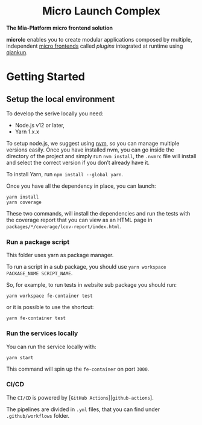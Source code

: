 <div align="center">

# Micro Launch Complex

</div>

**The Mia-Platform micro frontend solution**

**microlc** enables you to create modular applications composed by multiple,
independent [micro frontends][micro-frontends]
called *plugins* integrated at runtime using [qiankun][qiankun].

# Getting Started

## Setup the local environment

To develop the serive locally you need:

- Node.js v12 or later,
- Yarn 1.x.x

To setup node.js, we suggest using [nvm][nvm], so you can manage multiple versions easily. Once you have installed nvm,
you can go inside the directory of the project and simply run `nvm install`, the `.nvmrc` file will install and select
the correct version if you don’t already have it.

To install Yarn, run `npm install --global yarn`.

Once you have all the dependency in place, you can launch:

```shell
yarn install
yarn coverage
```

These two commands, will install the dependencies and run the tests with the coverage report that you can view as an
HTML page in `packages/*/coverage/lcov-report/index.html`.

### Run a package script

This folder uses yarn as package manager.

To run a script in a sub package, you should use `yarn workspace PACKAGE_NAME SCRIPT_NAME`.

So, for example, to run tests in website sub package you should run:

```shell
yarn workspace fe-container test
```

or it is possible to use the shortcut:

```shell
yarn fe-container test
```

### Run the services locally

You can run the service locally with:

```shell
yarn start
```

This command will spin up the `fe-container` on port `3000`.

### CI/CD

The `CI/CD` is powered by [`GitHub Actions`][`github-actions`].

The pipelines are divided in `.yml` files, that you can find under `.github/workflows` folder. 

[micro-frontends]: https://micro-frontends.org/

[qiankun]: https://github.com/umijs/qiankun

[nvm]: https://github.com/creationix/nvm

[mock-server]: https://github.com/staticdeploy/mock-server

[github-actions]: https://github.com/features/actions
